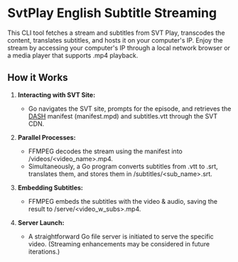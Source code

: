 # SvtPlay English Subtitle Streaming

This CLI tool fetches a stream and subtitles from SVT Play, transcodes the content, translates subtitles, and hosts it on your computer's IP. Enjoy the stream by accessing your computer's IP through a local network browser or a media player that supports .mp4 playback.

## How it Works

1. **Interacting with SVT Site:**
    - Go navigates the SVT site, prompts for the episode, and retrieves the [DASH](https://en.wikipedia.org/wiki/Dynamic_Adaptive_Streaming_over_HTTP) manifest (manifest.mpd) and subtitles.vtt through the SVT CDN.

2. **Parallel Processes:**
    - FFMPEG decodes the stream using the manifest into /videos/<video_name>.mp4.
    - Simultaneously, a Go program converts subtitles from .vtt to .srt, translates them, and stores them in /subtitles/<sub_name>.srt.

3. **Embedding Subtitles:**
    - FFMPEG embeds the subtitles with the video & audio, saving the result to /serve/<video_w_subs>.mp4.

4. **Server Launch:**
    - A straightforward Go file server is initiated to serve the specific video. (Streaming enhancements may be considered in future iterations.)